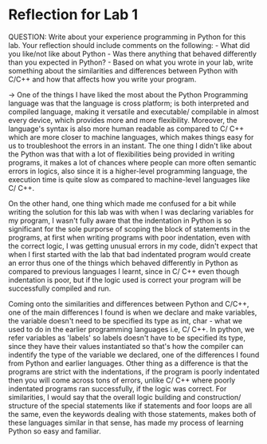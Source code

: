 # Reflection for Lab 1

QUESTION: Write about your experience programming in Python for this lab. Your reflection should include comments on the following:
        - What did you like/not like about Python
        - Was there anything that behaved differently than you expected in Python?
        - Based on what you wrote in your lab, write something about the similarities and differences between Python with C/C++ and how that affects how you write your program.

-> One of the things I have liked the most about the Python Programming language was that the language is cross platform; is both interpreted and compiled language, making it versatile and executable/ compilable in almost every device, which provides more and more flexibility. Moreover, the language's syntax is also more human readable as compared to C/ C++ which are more closer to machine languages, which makes things easy for us to troubleshoot the errors in an instant. The one thing I didn't like about the Python was that with a lot of flexibilities being provided in writing programs, it makes a lot of chances where people can more often semantic errors in logics, also since it is a higher-level programming language, the execution time is quite slow as compared to machine-level languages like C/ C++.

On the other hand, one thing which made me confused for a bit while writing the solution for this lab was with when I was declaring variables for my program, I wasn't fully aware that the indentation in Python is so significant for the sole purporse of scoping the block of statements in the programs, at first when writing programs with poor indentation, even with the correct logic, I was getting unusual errors in my code, didn't expect that when I first started with the lab that bad indentated program would create an error thus one of the things which behaved differently in Python as compared to previous languages I learnt, since in C/ C++ even though indentation is poor, but if the logic used is correct your program will be successfully compiled and run.

Coming onto the similarities and differences between Python and C/C++, one of the main differences I found is when we declare and make variables, the variable doesn't need to be specified its type as int, char - what we used to do in the earlier programming languages i.e, C/ C++. In python, we refer variables as 'labels' so labels doesn't have to be specified its type, since they have their values instantiated so that's how the compiler can indentify the type of the variable we declared, one of the differences I found from Python and earlier languages. Other thing as a difference is that the programs are strict with the indentations, if the program is poorly indentated then you will come across tons of errors, unlike C/ C++ where poorly indentated programs ran successfully, if the logic was correct. For similarities, I would say that the overall logic building and construction/ structure of the special statements like if statements and foor loops are all the same, even the keywords dealing with those statements, makes both of these languages similar in that sense, has made my process of learning Python so easy and familiar.
